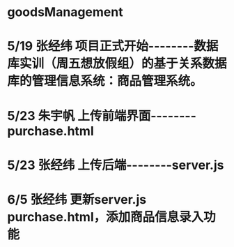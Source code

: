 # goodsManagement
# 5/19 张经纬 项目正式开始--------数据库实训（周五想放假组）的基于关系数据库的管理信息系统：商品管理系统。
# 5/23 朱宇帆 上传前端界面--------purchase.html
# 5/23 张经纬 上传后端--------server.js
# 6/5 张经纬 更新server.js purchase.html，添加商品信息录入功能
